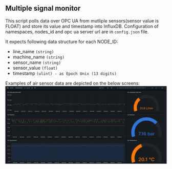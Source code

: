 ## Multiple signal monitor

This script polls data over OPC UA from mutliple sensors(sensor value is FLOAT)
and store its value and timestamp into InfluxDB.
Configuration of namespaces, nodes_id and opc ua server url are in `config.json` file.


It expects following data structure for each NODE_ID:
* line_name `(string)`
* machine_name `(string)`
* sensor_name `(string)`
* sensor_value `(float)`
* timestamp `(ulint) - as Epoch Unix (13 digits)`


Examples of air sensor data are depicted on the below screens: 
![signals in grafana](doc/multiple_signal_ex1.png)

